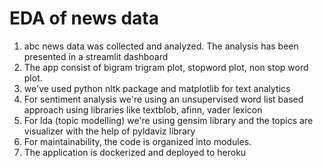 # EDA of news data

1) abc news data was collected and analyzed. The analysis has been presented in a streamlit dashboard
2) The app consist of bigram trigram plot, stopword plot, non stop word plot. 
3) we've used python nltk package and matplotlib for text analytics
4) For sentiment analysis we're using an unsupervised word list based approach using libraries like textblob, afinn, vader lexicon
5) For lda (topic modelling) we're using gensim library and the topics are visualizer with the help of pyldaviz library
6) For maintainability, the code is organized into modules.
7) The application is dockerized and deployed to heroku
